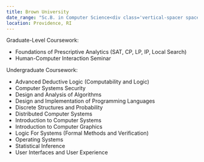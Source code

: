 ```yaml
---
title: Brown University
date_range: "Sc.B. in Computer Science<div class='vertical-spacer spacer-tiny'></div>September 2017 - December 2021"
location: Providence, RI
---
```


<span class="text-underline">Graduate-Level Coursework:</span>

* Foundations of Prescriptive Analytics (SAT, CP, LP, IP, Local Search)
* Human-Computer Interaction Seminar

<span class="text-underline">Undergraduate Coursework:</span>

* Advanced Deductive Logic (Computability and Logic)
* Computer Systems Security
* Design and Analysis of Algorithms
* Design and Implementation of Programming Languages
* Discrete Structures and Probability
* Distributed Computer Systems
* Introduction to Computer Systems
* Introduction to Computer Graphics
* Logic For Systems (Formal Methods and Verification)
* Operating Systems
* Statistical Inference
* User Interfaces and User Experience
